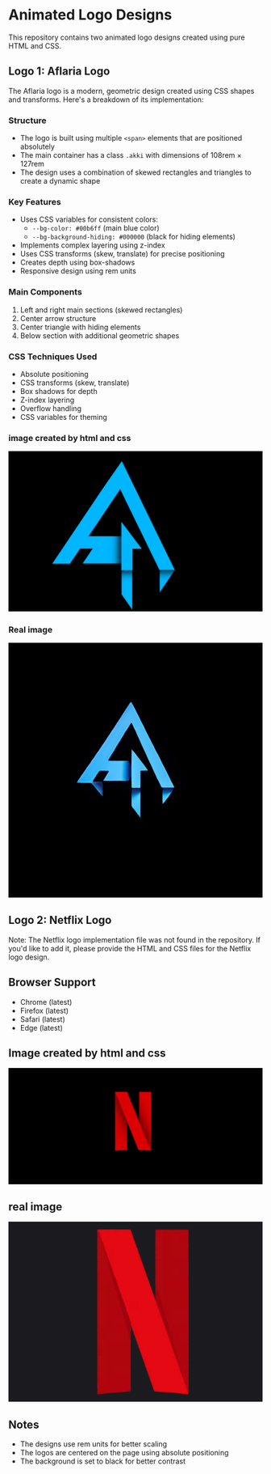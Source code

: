 # Animated Logo Designs

This repository contains two animated logo designs created using pure HTML and CSS.

## Logo 1: Aflaria Logo

The Aflaria logo is a modern, geometric design created using CSS shapes and transforms. Here's a breakdown of its implementation:

### Structure
- The logo is built using multiple `<span>` elements that are positioned absolutely
- The main container has a class `.akki` with dimensions of 108rem × 127rem
- The design uses a combination of skewed rectangles and triangles to create a dynamic shape

### Key Features
- Uses CSS variables for consistent colors:
  - `--bg-color: #00b6ff` (main blue color)
  - `--bg-background-hiding: #000000` (black for hiding elements)
- Implements complex layering using z-index
- Uses CSS transforms (skew, translate) for precise positioning
- Creates depth using box-shadows
- Responsive design using rem units

### Main Components
1. Left and right main sections (skewed rectangles)
2. Center arrow structure
3. Center triangle with hiding elements
4. Below section with additional geometric shapes

### CSS Techniques Used
- Absolute positioning
- CSS transforms (skew, translate)
- Box shadows for depth
- Z-index layering
- Overflow handling
- CSS variables for theming

### image created by html and css

![image](https://github.com/BNsrujan/logo_design/blob/main/images/logo1.png)

### Real image

![image](https://github.com/BNsrujan/logo_design/blob/main/images/real_image.jpg)

## Logo 2: Netflix Logo

Note: The Netflix logo implementation file was not found in the repository. If you'd like to add it, please provide the HTML and CSS files for the Netflix logo design.

## Browser Support
- Chrome (latest)
- Firefox (latest)
- Safari (latest)
- Edge (latest)

## Image created by html and css

![image](https://github.com/BNsrujan/logo_design/blob/main/images/logo2.png)

## real image 
![image](https://github.com/BNsrujan/logo_design/blob/main/images/real_image2.png)

## Notes
- The designs use rem units for better scaling
- The logos are centered on the page using absolute positioning
- The background is set to black for better contrast 